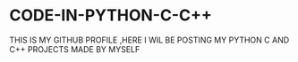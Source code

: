 # CODE-IN-PYTHON-C-C++

THIS IS MY GITHUB PROFILE ,HERE I WIL BE POSTING MY PYTHON C AND C++ PROJECTS MADE BY MYSELF

